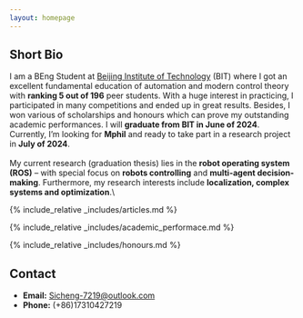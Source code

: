 ```yaml
---
layout: homepage
---
```


## Short Bio

I am a BEng Student at [Beijing Institute of Technology](https://bit.edu.cn/) (BIT) where I got an excellent fundamental education of automation and modern control theory with **ranking 5 out of 196** peer students. With a huge interest in practicing, I participated in many competitions and ended up in great results. Besides, I won various of scholarships and honours which can prove my outstanding academic performances. I will **graduate from BIT in June of 2024**. Currently, I’m looking for **Mphil** and ready to take part in a research project in **July of 2024**.\
\
My current research (graduation thesis) lies in the **robot operating system (ROS)** – with special focus on **robots controlling** and **multi-agent decision-making**. Furthermore, my research interests include **localization, complex systems and optimization**.\



{% include_relative _includes/articles.md %}

{% include_relative _includes/academic_performace.md %}

{% include_relative _includes/honours.md %}


## Contact
- **Email:** Sicheng-7219@outlook.com
- **Phone:** (+86)17310427219